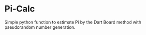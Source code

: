# Pi-Calc
Simple python function to estimate Pi by the Dart Board method with pseudorandom number generation.
